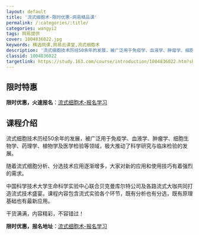 ```yaml
---
layout: default
title: '流式细胞术-限时优惠-网易精品课'
permalink: /:categories/:title/
categories: wangyi2
tags: 网易提供
cover: 1004836022.jpg
keywords: 精选网课,网易云课堂,流式细胞术
description: '流式细胞技术历经50余年的发展，被广泛用于免疫学、血液学、肿瘤学、细胞生物学、药理学、植物学及医学检验等领域，极大推动了'
classid: 1004836022
targetlink: https://study.163.com/course/introduction/1004836022.htm?share=1&shareId=1025206652&utm_campaign=share&utm_medium=iphoneShare&utm_source=&utm_u=1025206652
---
```


## 限时特惠

**限时优惠，火速报名**：[流式细胞术-报名学习](https://study.163.com/course/introduction/1004836022.htm?share=1&shareId=1025206652&utm_campaign=share&utm_medium=iphoneShare&utm_source=&utm_u=1025206652)

## 课程介绍

流式细胞技术历经50余年的发展，被广泛用于免疫学、血液学、肿瘤学、细胞生物学、药理学、植物学及医学检验等领域，极大推动了科学研究与临床检验的发展。

 随着流式细胞分析、分选技术应用逐渐增多，大家对新的应用和使用技巧有着强烈的需求。

中国科学技术大学生命科学实验中心联合贝克曼库尔特公司及各路流式大咖共同打造流式技术盛宴。课程内容包含流式实验各个环节，既有分析也有分选，既有原理基础也有最新应用。

干货满满，内容精彩，不容错过！

**限时优惠，报名地址**：[流式细胞术-报名学习](https://study.163.com/course/introduction/1004836022.htm?share=1&shareId=1025206652&utm_campaign=share&utm_medium=iphoneShare&utm_source=&utm_u=1025206652)

